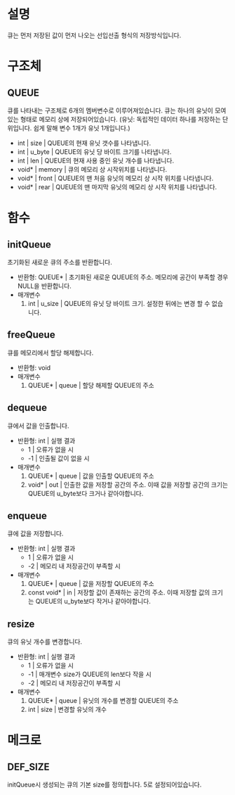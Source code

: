 # 설명
큐는 먼저 저장된 값이 먼저 나오는 선입선출 형식의 저장방식입니다. 

# 구조체
## QUEUE 
큐를 나타내는 구조체로 6개의 멤버변수로 이루어져있습니다.
큐는 하나의 유닛이 모여있는 형태로 메모리 상에 저장되어있습니다. 
(유닛: 독립적인 데이터 하나를 저장하는 단위입니다. 쉽게 말해 변수 1개가 유닛 1개입니다.)

+ int | size | QUEUE의 현재 유닛 갯수를 나타냅니다. 
+ int | u_byte | QUEUE의 유닛 당 바이트 크기를 나타냅니다. 
+ int | len | QUEUE의 현재 사용 중인 유닛 개수를 나타냅니다. 
+ void&#42; | memory | 큐의 메모리 상 시작위치를 나타냅니다. 
+ void&#42; | front | QUEUE의 맨 처음 유닛의 메모리 상 시작 위치를 나타냅니다. 
+ void&#42; | rear | QUEUE의 맨 마지막 유닛의 메모리 상 시작 위치를 나타냅니다. 

# 함수 

## initQueue
초기화된 새로운 큐의 주소를 반환합니다. 

+ 반환형: QUEUE&#42; | 초기화된 새로운 QUEUE의 주소. 메모리에 공간이 부족할 경우 NULL을 반환합니다. 
+ 매개변수 
	1. int | u_size | QUEUE의 유닛 당 바이트 크기. 설정한 뒤에는 변경 할 수 없습니다. 

## freeQueue
큐를 메모리에서 할당 해제합니다. 

+ 반환형: void 
+ 매개변수 
	1. QUEUE&#42; | queue | 할당 해제할 QUEUE의 주소 

## dequeue
큐에서 값을 인출합니다. 

+ 반환형: int | 실행 결과 
	- 1 | 오류가 없을 시 
	- -1 | 인출될 값이 없을 시 
+ 매개변수 
	1. QUEUE&#42; | queue | 값을 인출할 QUEUE의 주소 
	2. void&#42; | out | 인출한 값을 저장할 공간의 주소. 이때 값을 저장할 공간의 크기는 QUEUE의 u_byte보다 크거나 같아야합니다. 

## enqueue 
큐에 값을 저장합니다. 

+ 반환형: int | 실행 결과 
	- 1 | 오류가 없을 시 
	- -2 | 메모리 내 저장공간이 부족할 시 
+ 매개변수 
	1. QUEUE&#42; | queue | 값을 저장할 QUEUE의 주소 
	2. const void&#42; | in | 저장할 값이 존재하는 공간의 주소. 이때 저장할 값의 크기는 QUEUE의 u_byte보다 작거나 같아야합니다. 

## resize 
큐의 유닛 개수를 변경합니다. 

+ 반환형: int | 실행 결과 
	- 1 | 오류가 없을 시 
	- -1 | 매개변수 size가 QUEUE의 len보다 작을 시 
	- -2 | 메모리 내 저장공간이 부족할 시 
+ 매개변수 
	1. QUEUE&#42; | queue | 유닛의 개수를 변경할 QUEUE의 주소 
	2. int | size | 변경할 유닛의 개수 
		
# 메크로 

## DEF_SIZE 
initQueue시 생성되는 큐의 기본 size를 정의합니다. 5로 설정되어있습니다. 
